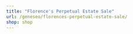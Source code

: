 ```yaml
---
title: "Florence's Perpetual Estate Sale"
url: /geneseo/florences-perpetual-estate-sale/
shop: shop
---
```

